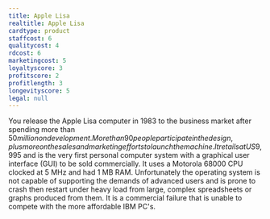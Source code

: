 ```yaml
---
title: Apple Lisa
realtitle: Apple Lisa
cardtype: product
staffcost: 6
qualitycost: 4
rdcost: 6
marketingcost: 5
loyaltyscore: 3
profitscore: 2
profitlength: 3
longevityscore: 5
legal: null
---
```

You release the Apple Lisa computer in 1983 to the business market after spending more than $50 million on development. More than 90 people participate in the design, plus more on the sales and marketing efforts to launch the machine. It retails at US$9,995 and is the very first personal computer system with a graphical user interface (GUI) to be sold commercially. It uses a Motorola 68000 CPU clocked at 5 MHz and had 1 MB RAM. Unfortunately the operating system is not capable of supporting the demands of advanced users and is prone to crash then restart under heavy load from large, complex spreadsheets or graphs produced from them. It is a commercial failure that is unable to compete with the more affordable IBM PC's. 

